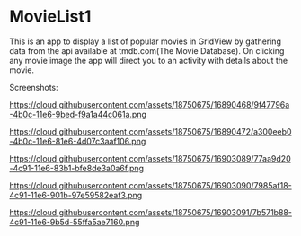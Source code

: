 # MovieList1
This is an app to display a list of popular movies in GridView by gathering data from the api available at tmdb.com(The Movie Database).
On clicking any movie image the app will direct you to an activity with details about the movie.

Screenshots:

https://cloud.githubusercontent.com/assets/18750675/16890468/9f47796a-4b0c-11e6-9bed-f9a1a44c061a.png

https://cloud.githubusercontent.com/assets/18750675/16890472/a300eeb0-4b0c-11e6-81e6-4d07c3aaf106.png

https://cloud.githubusercontent.com/assets/18750675/16903089/77aa9d20-4c91-11e6-83b1-bfe8de3a0a6f.png

https://cloud.githubusercontent.com/assets/18750675/16903090/7985af18-4c91-11e6-901b-97e59582eaf3.png

https://cloud.githubusercontent.com/assets/18750675/16903091/7b571b88-4c91-11e6-9b5d-55ffa5ae7160.png

